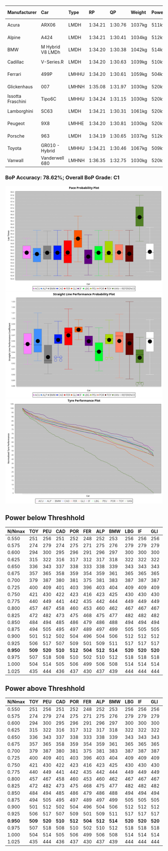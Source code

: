 |Manufacturer|Car|Type|RP|QP|Weight|Power¹|Threshhold|PINC|Power²|E/Stint|AVG Vmax|FDS|RDLC|L/Stint|BOP-Grade|ModelAccuracy|ModelPoints|Match%|
|:-|:-|:-|:-|:-|:-|:-|:-|:-|:-|:-|:-|:-|:-|:-|:-|:-|:-|:-|
|Acura|ARX06|LMDH|1:34.21|1:30.76|1037kg|511kw|210.0kph|0%|511kw|903MJ|297.33kph-313.66kph|-|1.02|40|-C2|100.00%|995|73.02%|
|Alpine|A424|LMDH|1:34.21|1:30.41|1034kg|512kw|210.0kph|0%|512kw|902MJ|298.45kph-317.91kph|-|1.03|40|~A1|81.46%|523|96.64%|
|BMW|M Hybrid V8 LMDh|LMDH|1:34.20|1:30.38|1042kg|514kw|210.0kph|0%|514kw|897MJ|294.29kph-316.56kph|-|1.02|40|-B1|98.60%|1690|86.42%|
|Cadillac|V-Series.R|LMDH|1:34.20|1:30.63|1039kg|510kw|210.0kph|0%|510kw|883MJ|292.99kph-315.93kph|-|1.02|40|-B1|98.38%|1765|87.54%|
|Ferrari|499P|LMHHU|1:34.20|1:30.61|1059kg|504kw|210.0kph|0%|504kw|886MJ|295.88kph-316.97kph|190kph|1.03|40|-A2|92.24%|2247|90.48%|
|Glickenhaus|007|LMHNH|1:35.08|1:31.97|1030kg|520kw|210.0kph|0%|520kw|913MJ|303.15kph-314.36kph|-|0.96|40|+E2|96.18%|554|52.90%|
|Issotta Fraschini|Tipo6C|LMHHU|1:34.24|1:31.15|1030kg|520kw|210.0kph|0%|520kw|917MJ|300.88kph-310.95kph|150kph|1.08|40|+A2|66.67%|96|92.72%|
|Lamborghini|SC63|LMDH|1:34.21|1:30.31|1061kg|520kw|210.0kph|0%|520kw|901MJ|295.14kph-312.26kph|-|1.03|40|-B1|96.77%|419|88.38%|
|Peugeot|9X8|LMHHE|1:34.20|1:30.81|1030kg|520kw|210.0kph|0%|520kw|910MJ|295.16kph-317.33kph|100kph|1.03|40|-A2|87.65%|1795|92.96%|
|Porsche|963|LMDH|1:34.19|1:30.65|1037kg|512kw|210.0kph|0%|512kw|894MJ|295.03kph-317.15kph|-|1.02|40|-B1|96.81%|5438|87.91%|
|Toyota|GR010 - Hybrid|LMHHU|1:34.21|1:30.46|1067kg|509kw|210.0kph|0%|509kw|901MJ|293.36kph-323.42kph|190kph|1.03|40|-A2|86.04%|1751|94.00%|
|Vanwall|Vanderwell 680|LMHNH|1:36.35|1:32.75|1030kg|520kw|210.0kph|0%|520kw|901MJ|289.34kph-310.70kph|-|1.01|40|+Ω1|91.42%|501|0.52%|

### BoP Accuracy: 78.62%; Overall BoP Grade: C1
![](BOP/WECTEC/PORTIMAO/BASIC/IMG/AUTO.png)![](BOP/WECTEC/PORTIMAO/BASIC/IMG/AUTO_sp.png)![](BOP/WECTEC/PORTIMAO/BASIC/IMG/AUTO_tw.png)
## Power below Threshhold
|N/Nmax|TOY|PEU|CAD|POR|FER|ALP|BMW|LBG|IF|GLI|VAN|ACU|
|:-|:-|:-|:-|:-|:-|:-|:-|:-|:-|:-|:-|:-|
|0.550|251|256|251|252|248|252|253|256|256|256|256|252|
|0.575|274|279|274|275|271|275|276|279|279|279|279|275|
|0.600|294|300|295|296|291|296|297|300|300|300|300|295|
|0.625|315|322|316|317|312|317|318|322|322|322|322|316|
|0.650|336|343|337|338|333|338|339|343|343|343|343|337|
|0.675|357|365|358|359|354|359|361|365|365|365|365|359|
|0.700|379|387|380|381|375|381|383|387|387|387|387|380|
|0.725|400|409|401|403|396|403|404|409|409|409|409|402|
|0.750|421|430|422|423|416|423|425|430|430|430|430|422|
|0.775|440|449|441|442|435|442|444|449|449|449|449|441|
|0.800|457|467|458|460|453|460|462|467|467|467|467|459|
|0.825|472|482|473|475|468|475|477|482|482|482|482|474|
|0.850|484|494|485|486|479|486|488|494|494|494|494|485|
|0.875|494|505|495|497|489|497|499|505|505|505|505|496|
|0.900|501|512|502|504|496|504|506|512|512|512|512|503|
|0.925|506|517|507|509|501|509|511|517|517|517|517|508|
|**0.950**|**509**|**520**|**510**|**512**|**504**|**512**|**514**|**520**|**520**|**520**|**520**|**511**|
|0.975|507|518|508|510|502|510|512|518|518|518|518|509|
|1.000|504|514|505|506|499|506|508|514|514|514|514|505|
|1.025|435|444|436|437|430|437|439|444|444|444|444|436|

## Power above Threshhold
|N/Nmax|TOY|PEU|CAD|POR|FER|ALP|BMW|LBG|IF|GLI|VAN|ACU|
|:-|:-|:-|:-|:-|:-|:-|:-|:-|:-|:-|:-|:-|
|0.550|251|256|251|252|248|252|253|256|256|256|256|252|
|0.575|274|279|274|275|271|275|276|279|279|279|279|275|
|0.600|294|300|295|296|291|296|297|300|300|300|300|295|
|0.625|315|322|316|317|312|317|318|322|322|322|322|316|
|0.650|336|343|337|338|333|338|339|343|343|343|343|337|
|0.675|357|365|358|359|354|359|361|365|365|365|365|359|
|0.700|379|387|380|381|375|381|383|387|387|387|387|380|
|0.725|400|409|401|403|396|403|404|409|409|409|409|402|
|0.750|421|430|422|423|416|423|425|430|430|430|430|422|
|0.775|440|449|441|442|435|442|444|449|449|449|449|441|
|0.800|457|467|458|460|453|460|462|467|467|467|467|459|
|0.825|472|482|473|475|468|475|477|482|482|482|482|474|
|0.850|484|494|485|486|479|486|488|494|494|494|494|485|
|0.875|494|505|495|497|489|497|499|505|505|505|505|496|
|0.900|501|512|502|504|496|504|506|512|512|512|512|503|
|0.925|506|517|507|509|501|509|511|517|517|517|517|508|
|**0.950**|**509**|**520**|**510**|**512**|**504**|**512**|**514**|**520**|**520**|**520**|**520**|**511**|
|0.975|507|518|508|510|502|510|512|518|518|518|518|509|
|1.000|504|514|505|506|499|506|508|514|514|514|514|505|
|1.025|435|444|436|437|430|437|439|444|444|444|444|436|
